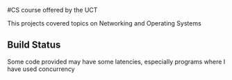 #CS course offered by the UCT


This projects covered topics on Networking and Operating Systems

## Build Status
Some code provided may have some latencies, especially programs where I have used concurrency


